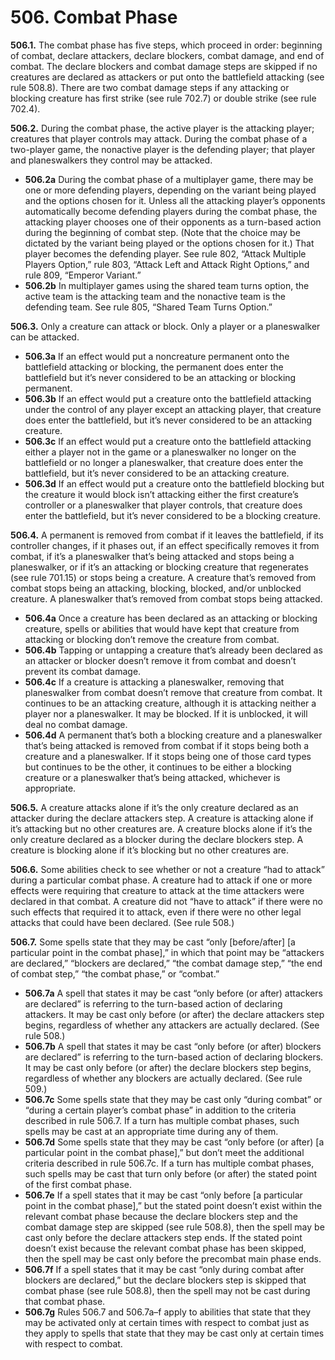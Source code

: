 # **506.** Combat Phase

**506.1.** The combat phase has five steps, which proceed in order: beginning of combat, declare attackers, declare blockers, combat damage, and end of combat. The declare blockers and combat damage steps are skipped if no creatures are declared as attackers or put onto the battlefield attacking (see rule 508.8). There are two combat damage steps if any attacking or blocking creature has first strike (see rule 702.7) or double strike (see rule 702.4).

**506.2.** During the combat phase, the active player is the attacking player; creatures that player controls may attack. During the combat phase of a two-player game, the nonactive player is the defending player; that player and planeswalkers they control may be attacked.
+ **506.2a** During the combat phase of a multiplayer game, there may be one or more defending players, depending on the variant being played and the options chosen for it. Unless all the attacking player’s opponents automatically become defending players during the combat phase, the attacking player chooses one of their opponents as a turn-based action during the beginning of combat step. (Note that the choice may be dictated by the variant being played or the options chosen for it.) That player becomes the defending player. See rule 802, “Attack Multiple Players Option,” rule 803, “Attack Left and Attack Right Options,” and rule 809, “Emperor Variant.”
+ **506.2b** In multiplayer games using the shared team turns option, the active team is the attacking team and the nonactive team is the defending team. See rule 805, “Shared Team Turns Option.”

**506.3.** Only a creature can attack or block. Only a player or a planeswalker can be attacked.
+ **506.3a** If an effect would put a noncreature permanent onto the battlefield attacking or blocking, the permanent does enter the battlefield but it’s never considered to be an attacking or blocking permanent.
+ **506.3b** If an effect would put a creature onto the battlefield attacking under the control of any player except an attacking player, that creature does enter the battlefield, but it’s never considered to be an attacking creature.
+ **506.3c** If an effect would put a creature onto the battlefield attacking either a player not in the game or a planeswalker no longer on the battlefield or no longer a planeswalker, that creature does enter the battlefield, but it’s never considered to be an attacking creature.
+ **506.3d** If an effect would put a creature onto the battlefield blocking but the creature it would block isn’t attacking either the first creature’s controller or a planeswalker that player controls, that creature does enter the battlefield, but it’s never considered to be a blocking creature.

**506.4.** A permanent is removed from combat if it leaves the battlefield, if its controller changes, if it phases out, if an effect specifically removes it from combat, if it’s a planeswalker that’s being attacked and stops being a planeswalker, or if it’s an attacking or blocking creature that regenerates (see rule 701.15) or stops being a creature. A creature that’s removed from combat stops being an attacking, blocking, blocked, and/or unblocked creature. A planeswalker that’s removed from combat stops being attacked.
+ **506.4a** Once a creature has been declared as an attacking or blocking creature, spells or abilities that would have kept that creature from attacking or blocking don’t remove the creature from combat.
+ **506.4b** Tapping or untapping a creature that’s already been declared as an attacker or blocker doesn’t remove it from combat and doesn’t prevent its combat damage.
+ **506.4c** If a creature is attacking a planeswalker, removing that planeswalker from combat doesn’t remove that creature from combat. It continues to be an attacking creature, although it is attacking neither a player nor a planeswalker. It may be blocked. If it is unblocked, it will deal no combat damage.
+ **506.4d** A permanent that’s both a blocking creature and a planeswalker that’s being attacked is removed from combat if it stops being both a creature and a planeswalker. If it stops being one of those card types but continues to be the other, it continues to be either a blocking creature or a planeswalker that’s being attacked, whichever is appropriate.

**506.5.** A creature attacks alone if it’s the only creature declared as an attacker during the declare attackers step. A creature is attacking alone if it’s attacking but no other creatures are. A creature blocks alone if it’s the only creature declared as a blocker during the declare blockers step. A creature is blocking alone if it’s blocking but no other creatures are.

**506.6.** Some abilities check to see whether or not a creature “had to attack” during a particular combat phase. A creature had to attack if one or more effects were requiring that creature to attack at the time attackers were declared in that combat. A creature did not “have to attack” if there were no such effects that required it to attack, even if there were no other legal attacks that could have been declared. (See rule 508.)

**506.7.** Some spells state that they may be cast “only [before/after] [a particular point in the combat phase],” in which that point may be “attackers are declared,” “blockers are declared,” “the combat damage step,” “the end of combat step,” “the combat phase,” or “combat.”
+ **506.7a** A spell that states it may be cast “only before (or after) attackers are declared” is referring to the turn-based action of declaring attackers. It may be cast only before (or after) the declare attackers step begins, regardless of whether any attackers are actually declared. (See rule 508.)
+ **506.7b** A spell that states it may be cast “only before (or after) blockers are declared” is referring to the turn-based action of declaring blockers. It may be cast only before (or after) the declare blockers step begins, regardless of whether any blockers are actually declared. (See rule 509.)
+ **506.7c** Some spells state that they may be cast only “during combat” or “during a certain player’s combat phase” in addition to the criteria described in rule 506.7. If a turn has multiple combat phases, such spells may be cast at an appropriate time during any of them.
+ **506.7d** Some spells state that they may be cast “only before (or after) [a particular point in the combat phase],” but don’t meet the additional criteria described in rule 506.7c. If a turn has multiple combat phases, such spells may be cast that turn only before (or after) the stated point of the first combat phase.
+ **506.7e** If a spell states that it may be cast “only before [a particular point in the combat phase],” but the stated point doesn’t exist within the relevant combat phase because the declare blockers step and the combat damage step are skipped (see rule 508.8), then the spell may be cast only before the declare attackers step ends. If the stated point doesn’t exist because the relevant combat phase has been skipped, then the spell may be cast only before the precombat main phase ends.
+ **506.7f** If a spell states that it may be cast “only during combat after blockers are declared,” but the declare blockers step is skipped that combat phase (see rule 508.8), then the spell may not be cast during that combat phase.
+ **506.7g** Rules 506.7 and 506.7a–f apply to abilities that state that they may be activated only at certain times with respect to combat just as they apply to spells that state that they may be cast only at certain times with respect to combat.
